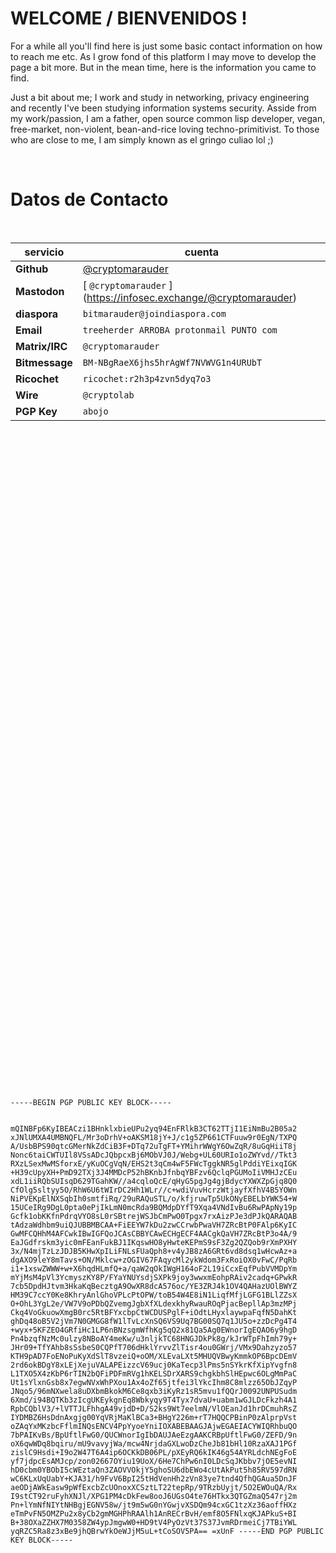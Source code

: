# WELCOME / BIENVENIDOS !

For a while all you'll find here is just some basic contact information on how to reach me etc. As I grow fond of this platform I may move to develop the page a bit more. But in the mean time, here is the information you came to find.  

Just a bit about me; I work and study in networking, privacy engineering and recently I've been studying information systems security. Asside from my work/passion, I am a father, open source common lisp developer, vegan, free-market, non-violent, bean-and-rice loving techno-primitivist. To those who are close to me, I am simply known as el gringo culiao lol ;)  


<br />

# Datos de Contacto
<br />

**servicio** | **cuenta**
------------ | -------------
**Github** | [@cryptomarauder](https://github.com/cryptomarauder)
**Mastodon** | [ `@cryptomarauder` ] (https://infosec.exchange/@cryptomarauder)
**diaspora** | `bitmarauder@joindiaspora.com`
**Email** | `treeherder ARROBA protonmail PUNTO com`
**Matrix/IRC** | `@cryptomarauder`
**Bitmessage** | `BM-NBgRaeX6jhs5hrAgWf7NVWVG1n4URUbT`
**Ricochet** | `ricochet:r2h3p4zvn5dyq7o3`
**Wire** | `@cryptolab`
**PGP Key** | `abojo`

<br />
<br />
<br />
<br />
<br />
<br />
<br />
<br />
<br />
<br />
<br />
<br />
<br />
<br />
<br />
<br />
<br />
<br />
<br />
<br />
<br />
<br />
<br />
<br />
<br />
<br />
<br />
<br />
<br />
<br />
<br />
<br />
<br />
<br />
<br />
<br />
<br />
<br />
<br />
<br />
<br />
<br />
<br />
<br />
<br />
<br />
<br />
<br />
<br />
<br />
<br />
<br />
<br />
<br />
<br />
<br />
<br />
<br />
<br />
<br />
<br />
<br />
<code>
-----BEGIN PGP PUBLIC KEY BLOCK-----

mQINBFp6KyIBEACzi1BHnklxbieUPu2yq94EnFRlkB3CT62TTjI1EiNmBu2B05a2
xJNlUMXA4UMBNQFL/Mr3oDrhV+oAKSM18jY+J/c1g5ZP661CTFuuw9r0EgN/TXPQ
A/UsbBPS90qtcGMerNkZdCiB3F+DTq72uTgFT+YMihrWWgY6OwZqR/8uGqHiiT8j
Nonc6taiCWTUIl8VSsADcJQbpcxBj6MObVJ0J/Webg+UL60URIo1oZWYvd//Tkt3
RXzLSexMwMSforxE/yKuOCgVqN/EHS2t3qCm4wF5FWcTggkNR5glPddiYEixqIGK
+H39cUpyXH+PmD92TXj3J4MMDcP52hBKnbJfnbqYBFzv6QclqPGUMoIiVMHJzCEu
xdL1iiRQbSUIsqD629TGahKW//a4cqloQcE/qHyG5pgJg4gjBdycYXWXZpGjq8Q0
CfOlg5sltyy5O/RhW6U6tWIrDC2Hh1WLr//c+wdiVuvHcrzWtjayfXfhV4B5YOWn
NiPVEKpElNXSqbIh0smtfiRq/29uRAQuSTL/o/kfjruwTp5UkONyEBELbYWK54+W
15UCeIRg9DgL0pta0ePjIkLmN0mcRda9BQMdpDYfT9Xqa4VNdIvBu6RwPApNy19p
Gcfk1obKKfnPdrqVYO8sL0rSBtrejWSJbCmPwO0Tpgx7rxAizPJe3dPJkQARAQAB
tAdzaWdhbm9uiQJUBBMBCAA+FiEEYW7kDu2zwCCrwbPwaVH7ZRcBtP0FAlp6KyIC
GwMFCQHhM4AFCwkIBwIGFQoJCAsCBBYCAwECHgECF4AACgkQaVH7ZRcBtP3o4A/9
EaJGdfrskm3yic0mFEanFukBJ1IKqswHO8yHwteKEPmS9sF3Zg2QZQob9rXmPXHY
3x/N4mjTzLzJDJB5KHwXpILiFNLsFUaQph8+v4yJB8zA6GRt6vd8dsq1wHcwAz+a
dgAXO9leY8mTavs+ON/Mklcw+zOGIV67FAqycMl2ykWdom3FxRoiOX0vFwC/PqRb
i1+1xswZWWW+w+X6hqdHLmfQ+a/qaW2qOkIWgH164oF2L19iCcxEqfPubVVMDpYm
mYjMsM4pVl3YcmyszKY8P/FYaYNUYsdjSXPk9joy3wwxmEohpRAiv2cadq+GPwkR
7cb5DpdHJtvm3HkaKqBecztgA9OwXR8dcA576oc/YE3ZRJ4k1OV4QAHazUOlBWYZ
HM39C7ccY0Ke8KhryAnlGhoVPLcPtOPW/toB54W4E8iN1LiqfMfjLGFG1BLlZZsX
O+OhL3YgL2e/VW7V9oPDbQZvemgJgbXfXLdexkhyRwauROqPjacBepllAp3mzMPj
Ckq4VoGkuowXmgB0rc5RtBFYxcbpCtWCDUSPglF+iOdtLHyxlaywpaFqfN5DahKt
ghDq48oB5V2jVm7N0GMGG8fW1lTvLcXnSQ6VS9Uq7BG00SQ7q1JU5o+zzDcPg4T4
+wyx+5KFZEO4GRfiHc1LP6nBNzsgmWfhKg5qQ2x81Qa5Ag0EWnorIgEQAO6y9hgD
Pn4bzqfNzMc0ulzy8NBoAY4meKw/u3nljkTC68HNGJDkPk8g/kJrWTpFhImh79y+
JHr09+TfYAhb8sSsbeS0CQPfT706dHklYrvvZlTisr4ou0GWrj/VMx9Dahzyzo57
KTH9pAD7FoENoPuKyXdSlT8vzeiQ+oOM/XLEvaLXt5MHUQVBwyKmmkOP6BpcDEmV
2rd6okBDgY8xLEjXejuVALAPEizzcV69ucj0KaTecp3lPms5nSYkrKfXipYvgfn8
L1TXO5X4zKbP6rTIN2bQFiPDFmRVg1hKELSDrXARS9chgkbhSlHEpwc6OLgMmPaC
Ut1sYlxnGsb8x7egwNVxWhPXou1Ax4oZf65jtfei3lYkcIhm8C8mlzz65ObJZqyP
JNqo5/96mNXwela8uDXbmBkokM6Ce8qxb3iKyRz1sR5mvu1fQQrJ0092UNPUSudm
6Xmd/i94BQTKb3zIcgUKEykgnEq8Wbkyqy9T4Tyx7dvaU+uabm1wGJLDcFkzh4A1
RpbCQblV3/+lVTTJLFhhgA49vjdD+D/S2ks9Wt7eelmN/VlOEanJd1hrDCmuhRsZ
IYDMBZ6HsDdnAxgjg00YqVRjMaKlBCa3+BHgY226m+rT7HQQCPBinP0zAlprpVst
oZAqYxMKzbcFflmINQsENCV4PpYyoeYniIOXABEBAAGJAjwEGAEIACYWIQRhbuQO
7bPAIKvBs/BpUftlFwG0/QUCWnorIgIbDAUJAeEzgAAKCRBpUftlFwG0/ZEFD/9n
oX6qwWDq8bqiru/mU9vavyjWa/mcw4NrjdaGXLwoDzCheJb81bHl10RzaXAJ1PGf
zislC9Hsdi+I9o2W47T6A4ip6OCKkDB06PL/pXEyRQ6kIK46g54AYRLdchNEgFoE
yf7jdpcEsAMJcp/zon02667OYiu19UoX/6He7ChPw6nI0LDcSqJKbbv7jOE5evNI
hD0cbm0YBObI5cWEztaQn3ZAOVVOkjY5ghoSU6dbEWo4cUtAkPut5h85RV597dRN
wC6KLxUqUabY+KJA31/h9FvV6BpI25tHdVenHh2zVn83ye7tnd4QfhQGAua5DnJF
aeODjAWkEasw9pWfExcbZcUOnoxXCSztLT22tepRp/9TRzbUyjt/5O2EWOuQA/Rx
I9stCT92ruFyhXNJl/XPG1PM4cDkFew8ooJ6UGsO4te76HTkx3QTGZmaQ547rj2m
Pn+lYmNfNIYtNHBgjEGNV58w/jt9m5wG0nYGwjvXSDQm94cxGC1tzXz36aoffHXz
eTmPvFN5OMZPu2x8yCb2gmMGHPhRAAlh1AnRECrBvH/emf8O5FNlxqKJAPkuS+BI
B+38OXaZZHX7M0358ZW4ypJmgwW0+HD9tV4PyOzVt37S37JvmRDrmeiCj7TBiYWL
yqRZC5Ra8z3xBe9jhQBrwYkOeWJjM5uL+tCoSOV5PA==
=xUnF
-----END PGP PUBLIC KEY BLOCK-----
</code>
<br />
<br />
<br />
<br />
<br />


